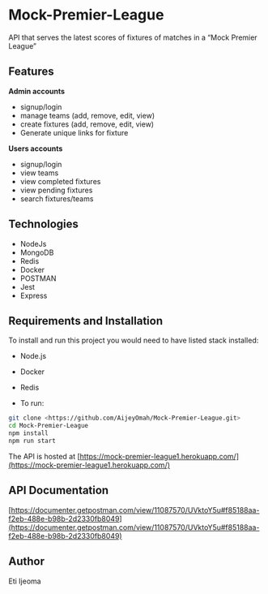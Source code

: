 # Mock-Premier-League
API that serves the latest scores of fixtures of matches in a “Mock Premier League”


## Features

**Admin accounts**
- signup/login
- manage teams (add, remove, edit, view)
- create fixtures (add, remove, edit, view)
- Generate unique links for fixture

**Users accounts**

- signup/login
- view teams
- view completed fixtures
- view pending fixtures
- search fixtures/teams

## Technologies

- NodeJs
- MongoDB
- Redis
- Docker
- POSTMAN
- Jest
- Express
## Requirements and Installation

To install and run this project you would need to have listed stack installed:

- Node.js
- Docker
- Redis

- To run:

```sh
git clone <https://github.com/AijeyOmah/Mock-Premier-League.git>
cd Mock-Premier-League
npm install
npm run start
```


The API is hosted at
[https://mock-premier-league1.herokuapp.com/](https://mock-premier-league1.herokuapp.com/)

## API Documentation

[https://documenter.getpostman.com/view/11087570/UVktoY5u#f85188aa-f2eb-488e-b98b-2d2330fb8049](https://documenter.getpostman.com/view/11087570/UVktoY5u#f85188aa-f2eb-488e-b98b-2d2330fb8049)

## Author

Eti Ijeoma
